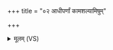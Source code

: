 +++
title = "०२ आधीपर्णां कामशल्यामिषुम्"

+++
<details><summary>मूलम् (VS)</summary>

आ॒धीप॑र्णां॒ काम॑शल्या॒मिषुं॑ संक॒ल्पकु॑ल्मलाम्। तां सुसं॑नतां कृ॒त्वा कामो॑ विध्यतु त्वा हृ॒दि ॥
</details>